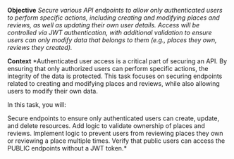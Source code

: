 **Objective**
*Secure various API endpoints to allow only authenticated users to perform specific actions, including creating and modifying places and reviews, as well as updating their own user details. Access will be controlled via JWT authentication, with additional validation to ensure users can only modify data that belongs to them (e.g., places they own, reviews they created).*

**Context**
*Authenticated user access is a critical part of securing an API. By ensuring that only authorized users can perform specific actions, the integrity of the data is protected. This task focuses on securing endpoints related to creating and modifying places and reviews, while also allowing users to modify their own data.

In this task, you will:

Secure endpoints to ensure only authenticated users can create, update, and delete resources.
Add logic to validate ownership of places and reviews.
Implement logic to prevent users from reviewing places they own or reviewing a place multiple times.
Verify that public users can access the PUBLIC endpoints without a JWT token.*
